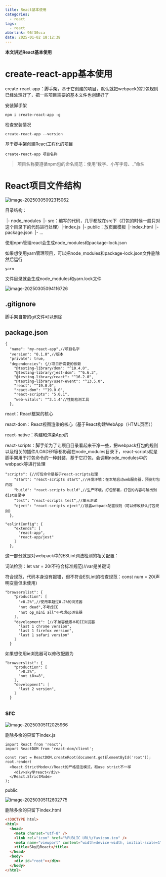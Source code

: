 ```yaml
---
title: React基本使用
categories:
  - react
tags:
  - react
abbrlink: 96f30cca
date: 2025-01-02 18:12:38
---
```

**本文讲述React基本使用**

<!-- more -->

# create-react-app基本使用

create-react-app：脚手架，基于它创建的项目，默认就把webpack的打包规则已经处理好了，把一些项目需要的基本文件也创建好了

安装脚手架

```nginx
npm i create-react-app -g
```

检查安装情况

```nginx
create-react-app --version
```

基于脚手架创建React工程化的项目

```
create-react-app 项目名称
```

> 项目名称要遵循npm包的命名规范：使用“数字、小写字母、_”命名

# React项目文件结构

![image-20250305092315062](image-20250305092315062.png)

目录结构：

​	|- node_modules
​	|- src：编写的代码，几乎都放在src下（打包的时候一般只对这个目录下的代码进行处理）
​		|-index.js
​	|- public：放页面模板
​		|-index.html
​	|- package.json
​	|- ...

使用npm管理react会生成node_modules和package-lock.json

如果想使用yarn管理项目，可以把node_modules和package-lock.json文件删除然后运行

```nginx
yarn
```

文件目录就会生成node_modules和yarn.lock文件

![image-20250305094116726](image-20250305094116726.png)

## .gitignore

脚手架自带的git文件可以删除

## package.json

```properties
{
  "name": "my-react-app",//项目名字
  "version": "0.1.0",//版本
  "private": true,
  "dependencies": {//项目所需要的依赖
    "@testing-library/dom": "^10.4.0",
    "@testing-library/jest-dom": "^6.6.3",
    "@testing-library/react": "^16.2.0",
    "@testing-library/user-event": "^13.5.0",
    "react": "^19.0.0",
    "react-dom": "^19.0.0",
    "react-scripts": "5.0.1",
    "web-vitals": "^2.1.4"//性能检测工具
  },
```

react：React框架的核心

react-dom：React视图渲染的核心（基于React构建WebApp（HTML页面））

react-native：构建和渲染App的

react-scripts：脚手架为了让项目目录看起来干净一些，把webpack打包的规则以及相关的插件/LOADER等都影藏在node_modules目录下，react-scripts就是脚手架用于打包命令的一种封装，基于它打包，会调用node_modules中的webpack等进行处理

```properties
"scripts": {//打包命令是基于react-scripts处理
    "start": "react-scripts start",//开发环境：在本地启动web服务器，预览打包内容
    "build": "react-scripts build",//生产环境，打包部署，打包的内容将输出到dist目录中
    "test": "react-scripts test",//单元测试
    "eject": "react-scripts eject"//暴露webpack配置规则（可以修改默认打包规则）
  },
```

```properties
"eslintConfig": {
    "extends": [
      "react-app",
      "react-app/jest"
    ]
  },
```

这一部分就是对webpack中的ESLint词法检测的相关配置：

词法检测：let var = 20(不符合标准规范)//var是关键词

符合规范，代码本身没有报错，但不符合ESLint的检查规范：const num = 20(声明变量但未使用)

```properties
"browserslist": {
    "production": [
      ">0.2%",//使用率超过0.2%的浏览器
      "not dead",不考虑IE
      "not op_mini all"不考虑op浏览器
    ],
    "development": [//不兼容低版本和IE浏览器
      "last 1 chrome version",
      "last 1 firefox version",
      "last 1 safari version"
    ]
  }
```

如果想使用ie浏览器可以修改配置为

```properties
"browserslist": {
    "production": [
      ">0.2%",
      "not i8<=8",
    ],
    "development": [
      "last 2 version",
    ]
  }
```

## src

![image-20250305112025966](image-20250305112025966.png)

删除多余的只留下index.js

```react
import React from 'react';
import ReactDOM from 'react-dom/client';

const root = ReactDOM.createRoot(document.getElementById('root'));
root.render(
  <React.StrictMode>//React的严格语法模式，和use strict不一样
    <div>sky学react</div>
  </React.StrictMode>
);
```

public

![image-20250305112602775](image-20250305112602775.png)

删除多余的只留下index.html

```html
<!DOCTYPE html>
<html>
  <head>
    <meta charset="utf-8" />
    <link rel="icon" href="%PUBLIC_URL%/favicon.ico" />
    <meta name="viewport" content="width=device-width, initial-scale=1" />
    <title>Sky的React</title>
  </head>
  <body>
    <div id="root"></div>
  </body>
</html>

```

